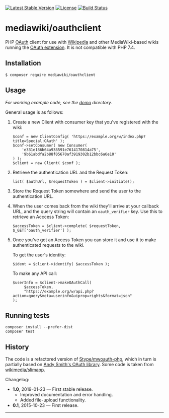 [![Latest Stable Version]](https://packagist.org/packages/mediawiki/oauthclient)
[![License]](https://github.com/wikimedia/mediawiki-oauthclient-php/blob/master/COPYING)
[![Build Status]](https://travis-ci.org/wikimedia/mediawiki-oauthclient-php)

mediawiki/oauthclient
=====================

PHP [OAuth][] client for use with [Wikipedia][] and other MediaWiki-based
wikis running the [OAuth extension][]. It is not compatible with PHP 7.4.


Installation
------------

    $ composer require mediawiki/oauthclient


Usage
-----

*For working example code, see the [demo](demo/) directory.*

General usage is as follows:

1. Create a new Client with consumer key that you've registered with the wiki:

       $conf = new ClientConfig( 'https://example.org/w/index.php?title=Special:OAuth' );
       $conf->setConsumer( new Consumer(
           'e331e186b64a938591e7614170814a75',
           '9b61abdfa2b88f05670af3919302b12bbc6a6e10'
       ) );
       $client = new Client( $conf );

2. Retrieve the authentication URL and the Request Token:

       list( $authUrl, $requestToken ) = $client->initiate();

3. Store the Request Token somewhere and send the user to the authentication URL.

4. When the user comes back from the wiki they'll arrive at your callback URL,
   and the query string will contain an `oauth_verifier` key.
   Use this to retrieve an Acccess Token:

       $accessToken = $client->complete( $requestToken,  $_GET['oauth_verifier'] );

5. Once you've got an Access Token you can store it
   and use it to make authenticated requests to the wiki.

   To get the user's identity:

       $ident = $client->identify( $accessToken );

   To make any API call:

       $userInfo = $client->makeOAuthCall(
            $accessToken,
            "https://example.org/w/api.php?action=query&meta=userinfo&uiprop=rights&format=json"
       );


Running tests
-------------

    composer install --prefer-dist
    composer test


History
-------
The code is a refactored version of [Stype/mwoauth-php][], which in turn is
partially based on [Andy Smith's OAuth library][]. Some code is taken from
[wikimedia/slimapp][].

Changelog:

* **1.0**, 2019-01-23 — First stable release.
  - Improved documentation and error handling.
  - Added file-upload functionality.
* **0.1**, 2015-10-23 — First release.

---
[OAuth]: https://en.wikipedia.org/wiki/OAuth
[Wikipedia]: https://www.wikipedia.org
[OAuth extension]: https://www.mediawiki.org/wiki/Extension:OAuth
[Stype/mwoauth-php]: https://github.com/Stype/mwoauth-php
[Andy Smith's OAuth library]: https://code.google.com/p/oauth/
[wikimedia/slimapp]: https://github.com/wikimedia/wikimedia-slimapp
[Latest Stable Version]: https://img.shields.io/packagist/v/mediawiki/oauthclient.svg?style=flat
[License]: https://img.shields.io/packagist/l/mediawiki/oauthclient.svg?style=flat
[Build Status]: https://img.shields.io/travis/wikimedia/mediawiki-oauthclient-php.svg?style=flat
